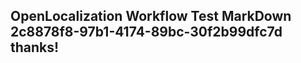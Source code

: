 <properties
ms.topic="hero-topic"
ms.test1="hero-topic"
ms.test2="test"/>


## OpenLocalization Workflow Test MarkDown 2c8878f8-97b1-4174-89bc-30f2b99dfc7d thanks!



<!--HONumber=Aug16_HO1-->


